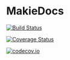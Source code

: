 # MakieDocs

[![Build Status](https://travis-ci.org/SimonDanisch/MakieDocs.jl.svg?branch=master)](https://travis-ci.org/SimonDanisch/MakieDocs.jl)

[![Coverage Status](https://coveralls.io/repos/SimonDanisch/MakieDocs.jl/badge.svg?branch=master&service=github)](https://coveralls.io/github/SimonDanisch/MakieDocs.jl?branch=master)

[![codecov.io](http://codecov.io/github/SimonDanisch/MakieDocs.jl/coverage.svg?branch=master)](http://codecov.io/github/SimonDanisch/MakieDocs.jl?branch=master)
